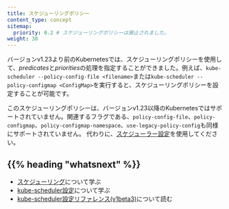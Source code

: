 ```yaml
---
title: スケジューリングポリシー
content_type: concept
sitemap:
  priority: 0.2 # スケジューリングポリシーは廃止されました。
weight: 30
---
```


<!-- overview -->

バージョンv1.23より前のKubernetesでは、スケジューリングポリシーを使用して、*predicates*と*priorities*の処理を指定することができました。例えば、`kube-scheduler --policy-config-file <filename>`または`kube-scheduler --policy-configmap <ConfigMap>`を実行すると、スケジューリングポリシーを設定することが可能です。

このスケジューリングポリシーは、バージョンv1.23以降のKubernetesではサポートされていません。関連するフラグである、`policy-config-file`、`policy-configmap`、`policy-configmap-namespace`、`use-legacy-policy-config`も同様にサポートされていません。
代わりに、[スケジューラー設定](/ja/docs/reference/scheduling/config/)を使用してください。

## {{% heading "whatsnext" %}}

* [スケジューリング](/ja/docs/concepts/scheduling-eviction/kube-scheduler/)について学ぶ
* [kube-scheduler設定](/ja/docs/reference/scheduling/config/)について学ぶ
* [kube-scheduler設定リファレンス(v1beta3)](/docs/reference/config-api/kube-scheduler-config.v1beta3/)について読む
